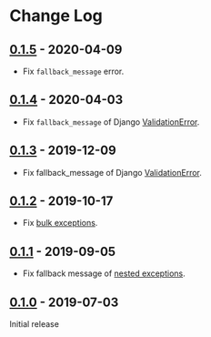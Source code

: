 # Change Log

## [0.1.5] - 2020-04-09

- Fix `fallback_message` error.

[0.1.5]: https://pypi.org/project/hipo-drf-exceptions/0.1.5/

## [0.1.4] - 2020-04-03

- Fix `fallback_message` of Django [ValidationError](https://github.com/Hipo/hipo-drf-exceptions/issues/14).

[0.1.4]: https://pypi.org/project/hipo-drf-exceptions/0.1.4/

## [0.1.3] - 2019-12-09

- Fix fallback_message of Django [ValidationError](https://github.com/Hipo/hipo-drf-exceptions/issues/10).

[0.1.3]: https://pypi.org/project/hipo-drf-exceptions/0.1.3/

## [0.1.2] - 2019-10-17

- Fix [bulk exceptions](https://github.com/Hipo/hipo-drf-exceptions/issues/9).

[0.1.2]: https://pypi.org/project/hipo-drf-exceptions/0.1.2/

## [0.1.1] - 2019-09-05

- Fix fallback message of [nested exceptions](https://github.com/Hipo/hipo-drf-exceptions/issues/4).

[0.1.1]: https://pypi.org/project/hipo-drf-exceptions/0.1.1/


## [0.1.0] - 2019-07-03

Initial release

[0.1.0]: https://pypi.org/project/hipo-drf-exceptions/0.1.0/
